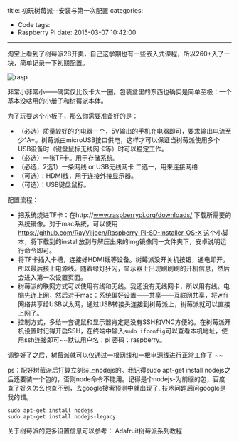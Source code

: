 title: 初玩树莓派--安装与第一次配置
categories:
  - Code
tags:
  - Raspberry Pi
date: 2015-03-07 10:42:00
---
淘宝上看到了树莓派2B开卖，自己这学期也有一些嵌入式课程，所以260+入了一块，简单记录一下初期配置。

<!-- more -->

![rasp](http://my404forest.qiniudn.com/rasp.jpg)

非常小非常小——确实仅比饭卡大一圈。包装盒里的东西也确实是简单至极：一个基本没啥用的小册子和树莓派本体。

为了玩耍这个小板子，那么你需要准备好的是：

* （必选）质量较好的充电器一个，5V输出的手机充电器即可，要求输出电流至少1A+。树莓派由microUSB接口供电，这样才可以保证当树莓派使用多个USB设备时（键盘鼠标无线网卡等）时可以稳定工作。
* （必选）一张TF卡。用于存储系统。
* （必选，2选1）一条网线 or USB无线网卡 二选一，用来连接网络
* （可选）：HDMI线，用于连接外接显示器。
* （可选）：USB键盘鼠标。

配置流程：

* 把系统烧进TF卡：在http://www.raspberrypi.org/downloads/ 下载所需要的系统镜像。对于mac系统，可以使用 https://github.com/RayViljoen/Raspberry-PI-SD-Installer-OS-X 这个小脚本，将下载到的install放到与解压出来的img镜像同一文件夹下，安卓说明运行命令即可。
* 将TF卡插入卡槽，连接好HDMI线等设备。树莓派没开关机按钮，通电即开，所以最后接上电源线。随着绿灯狂闪，显示器上出现刷刷刷的开机信息，然后会进入第一次设置页面。
* 树莓派的联网方式可以使用有线和无线。我还没有无线网卡，所以用有线。电脑先连上网，然后对于mac：系统偏好设置——共享——互联网共享，将wifi网络共享给USB以太网，通过USB转接头连接到树莓派上，树莓派就可以直接上网了。
* 控制方式，多给一套键鼠和显示器肯定是没有SSH和VNC方便的。在树莓派开机设置时记得开启SSH，在终端中输入`sudo ifconfig`可以查看本机地址，使用ssh连接即可~~默认用户名：pi 密码：raspberry。

调整好了之后，树莓派就可以仅通过一根网线和一根电源线进行正常工作了
~~

ps：配好树莓派后打算立刻装上nodejs的。我记得sudo apt-get install nodejs之后还要装一个包的，否则node命令不能用。记得是个nodejs-为前缀的包，百度查了好久怎么也查不到，去google搜索预测中就出现了..技术问题后问google是我的错。
```
sudo apt-get install nodejs
sudo apt-get install nodejs-legacy
```


关于树莓派的更多设置信息可以参考：
Adafruit树莓派系列教程